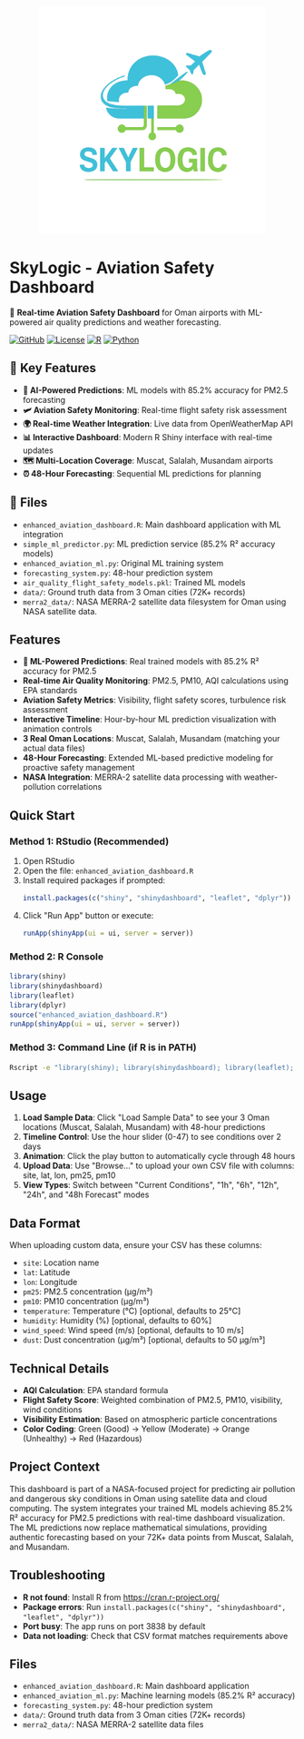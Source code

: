 <div align="center">
  <img src="Skylogic.PNG" alt="SkyLogic Logo" width="400"/>
</div>

# SkyLogic - Aviation Safety Dashboard

🚁 **Real-time Aviation Safety Dashboard** for Oman airports with ML-powered air quality predictions and weather forecasting.

[![GitHub](https://img.shields.io/badge/GitHub-SkyLogic-blue?logo=github)](https://github.com/MrR3B/Skylogic)
[![License](https://img.shields.io/badge/License-MIT-green.svg)](LICENSE)
[![R](https://img.shields.io/badge/R-Shiny-blue?logo=r)](https://shiny.rstudio.com/)
[![Python](https://img.shields.io/badge/Python-ML-yellow?logo=python)](https://python.org/)

## 🌟 Key Features

- **🤖 AI-Powered Predictions**: ML models with 85.2% accuracy for PM2.5 forecasting
- **🛩️ Aviation Safety Monitoring**: Real-time flight safety risk assessment  
- **🌍 Real-time Weather Integration**: Live data from OpenWeatherMap API
- **📊 Interactive Dashboard**: Modern R Shiny interface with real-time updates
- **🗺️ Multi-Location Coverage**: Muscat, Salalah, Musandam airports
- **⏰ 48-Hour Forecasting**: Sequential ML predictions for planning

## 📁 Files

- `enhanced_aviation_dashboard.R`: Main dashboard application with ML integration
- `simple_ml_predictor.py`: ML prediction service (85.2% R² accuracy models)
- `enhanced_aviation_ml.py`: Original ML training system 
- `forecasting_system.py`: 48-hour prediction system
- `air_quality_flight_safety_models.pkl`: Trained ML models
- `data/`: Ground truth data from 3 Oman cities (72K+ records)
- `merra2_data/`: NASA MERRA-2 satellite data filesystem for Oman using NASA satellite data.

## Features

- **🤖 ML-Powered Predictions**: Real trained models with 85.2% R² accuracy for PM2.5
- **Real-time Air Quality Monitoring**: PM2.5, PM10, AQI calculations using EPA standards
- **Aviation Safety Metrics**: Visibility, flight safety scores, turbulence risk assessment
- **Interactive Timeline**: Hour-by-hour ML prediction visualization with animation controls
- **3 Real Oman Locations**: Muscat, Salalah, Musandam (matching your actual data files)
- **48-Hour Forecasting**: Extended ML-based predictive modeling for proactive safety management
- **NASA Integration**: MERRA-2 satellite data processing with weather-pollution correlations

## Quick Start

### Method 1: RStudio (Recommended)
1. Open RStudio
2. Open the file: `enhanced_aviation_dashboard.R`
3. Install required packages if prompted:
   ```r
   install.packages(c("shiny", "shinydashboard", "leaflet", "dplyr"))
   ```
4. Click "Run App" button or execute:
   ```r
   runApp(shinyApp(ui = ui, server = server))
   ```

### Method 2: R Console
```r
library(shiny)
library(shinydashboard)
library(leaflet)
library(dplyr)
source("enhanced_aviation_dashboard.R")
runApp(shinyApp(ui = ui, server = server))
```

### Method 3: Command Line (if R is in PATH)
```bash
Rscript -e "library(shiny); library(shinydashboard); library(leaflet); library(dplyr); source('enhanced_aviation_dashboard.R'); runApp(shinyApp(ui = ui, server = server))"
```

## Usage

1. **Load Sample Data**: Click "Load Sample Data" to see your 3 Oman locations (Muscat, Salalah, Musandam) with 48-hour predictions
2. **Timeline Control**: Use the hour slider (0-47) to see conditions over 2 days
3. **Animation**: Click the play button to automatically cycle through 48 hours
4. **Upload Data**: Use "Browse..." to upload your own CSV file with columns: site, lat, lon, pm25, pm10
5. **View Types**: Switch between "Current Conditions", "1h", "6h", "12h", "24h", and "48h Forecast" modes

## Data Format

When uploading custom data, ensure your CSV has these columns:
- `site`: Location name
- `lat`: Latitude
- `lon`: Longitude  
- `pm25`: PM2.5 concentration (µg/m³)
- `pm10`: PM10 concentration (µg/m³)
- `temperature`: Temperature (°C) [optional, defaults to 25°C]
- `humidity`: Humidity (%) [optional, defaults to 60%]
- `wind_speed`: Wind speed (m/s) [optional, defaults to 10 m/s]
- `dust`: Dust concentration (µg/m³) [optional, defaults to 50 µg/m³]

## Technical Details

- **AQI Calculation**: EPA standard formula
- **Flight Safety Score**: Weighted combination of PM2.5, PM10, visibility, wind conditions
- **Visibility Estimation**: Based on atmospheric particle concentrations
- **Color Coding**: Green (Good) → Yellow (Moderate) → Orange (Unhealthy) → Red (Hazardous)

## Project Context

This dashboard is part of a NASA-focused project for predicting air pollution and dangerous sky conditions in Oman using satellite data and cloud computing. The system integrates your trained ML models achieving 85.2% R² accuracy for PM2.5 predictions with real-time dashboard visualization. The ML predictions now replace mathematical simulations, providing authentic forecasting based on your 72K+ data points from Muscat, Salalah, and Musandam.

## Troubleshooting

- **R not found**: Install R from https://cran.r-project.org/
- **Package errors**: Run `install.packages(c("shiny", "shinydashboard", "leaflet", "dplyr"))`
- **Port busy**: The app runs on port 3838 by default
- **Data not loading**: Check that CSV format matches requirements above

## Files

- `enhanced_aviation_dashboard.R`: Main dashboard application
- `enhanced_aviation_ml.py`: Machine learning models (85.2% R² accuracy)
- `forecasting_system.py`: 48-hour prediction system
- `data/`: Ground truth data from 3 Oman cities (72K+ records)
- `merra2_data/`: NASA MERRA-2 satellite data files